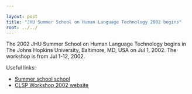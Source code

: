 ```yaml
---

layout: post
title: "JHU Summer School on Human Language Technology 2002 begins"
root: ../../
---
```


The 2002 JHU Summer School on Human Language Technology begins in The Johns Hopkins University, Baltimore, MD, USA on Jul 1, 2002. The workshop is from Jul 1-12, 2002.

Useful links:

-   [Summer school school](http://www.clsp.jhu.edu/ws2002/calendar/preliminary.shtml)
-   [CLSP Workshop 2002 website](http://old-site.clsp.jhu.edu/ws2002/)

